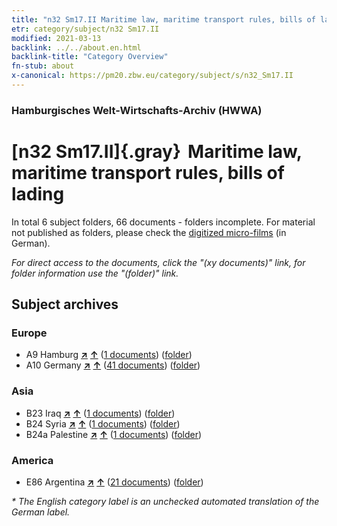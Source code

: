 ```yaml
---
title: "n32 Sm17.II Maritime law, maritime transport rules, bills of lading"
etr: category/subject/n32 Sm17.II
modified: 2021-03-13
backlink: ../../about.en.html
backlink-title: "Category Overview"
fn-stub: about
x-canonical: https://pm20.zbw.eu/category/subject/s/n32_Sm17.II
---
```


### Hamburgisches Welt-Wirtschafts-Archiv (HWWA)
# [n32 Sm17.II]{.gray}&#8201; Maritime law, maritime transport rules, bills of lading&#160; 





In total 6 subject folders, 66 documents - folders incomplete.
For material not published as folders, please check the [digitized micro-films](/film/h1_sh.de.html) (in German).

_For direct access to the documents, click the "(xy documents)" link, for folder information use the "(folder)" link._

## Subject archives



### Europe

- A9 Hamburg [**&nearr;**](../../../geo/i/140905/about.en.html "Hamburg (all folders)") [**&uarr;**](../../../geo/about.en.html#A9 "Country category system") (<a href="https://pm20.zbw.eu/dfgview/sh/140905,145589" title="about: Hamburg : Maritime law, maritime transport rules, bills of lading" target="_blank">1 documents</a>) ([folder](../../../../folder/sh/1409xx/140905/1455xx/145589/about.en.html))
- A10 Germany [**&nearr;**](../../../geo/i/126128/about.en.html "Germany (all folders)") [**&uarr;**](../../../geo/about.en.html#A10 "Country category system") (<a href="https://pm20.zbw.eu/dfgview/sh/126128,145589" title="about: Germany : Maritime law, maritime transport rules, bills of lading" target="_blank">41 documents</a>) ([folder](../../../../folder/sh/1261xx/126128/1455xx/145589/about.en.html))

### Asia

- B23 Iraq [**&nearr;**](../../../geo/i/141113/about.en.html "Iraq (all folders)") [**&uarr;**](../../../geo/about.en.html#B23 "Country category system") (<a href="https://pm20.zbw.eu/dfgview/sh/141113,145589" title="about: Iraq : Maritime law, maritime transport rules, bills of lading" target="_blank">1 documents</a>) ([folder](../../../../folder/sh/1411xx/141113/1455xx/145589/about.en.html))
- B24 Syria [**&nearr;**](../../../geo/i/141114/about.en.html "Syria (all folders)") [**&uarr;**](../../../geo/about.en.html#B24 "Country category system") (<a href="https://pm20.zbw.eu/dfgview/sh/141114,145589" title="about: Syria : Maritime law, maritime transport rules, bills of lading" target="_blank">1 documents</a>) ([folder](../../../../folder/sh/1411xx/141114/1455xx/145589/about.en.html))
- B24a Palestine [**&nearr;**](../../../geo/i/141115/about.en.html "Palestine (all folders)") [**&uarr;**](../../../geo/about.en.html#B24a "Country category system") (<a href="https://pm20.zbw.eu/dfgview/sh/141115,145589" title="about: Palestine : Maritime law, maritime transport rules, bills of lading" target="_blank">1 documents</a>) ([folder](../../../../folder/sh/1411xx/141115/1455xx/145589/about.en.html))

### America

- E86 Argentina [**&nearr;**](../../../geo/i/141692/about.en.html "Argentina (all folders)") [**&uarr;**](../../../geo/about.en.html#E86 "Country category system") (<a href="https://pm20.zbw.eu/dfgview/sh/141692,145589" title="about: Argentina : Maritime law, maritime transport rules, bills of lading" target="_blank">21 documents</a>) ([folder](../../../../folder/sh/1416xx/141692/1455xx/145589/about.en.html))


_* The English category label is an unchecked automated translation of the German label._

